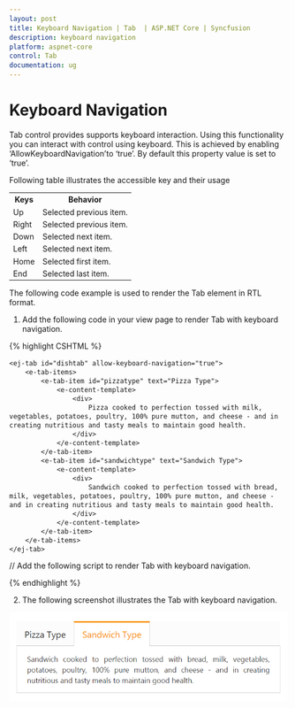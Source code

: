 ```yaml
---
layout: post
title: Keyboard Navigation | Tab  | ASP.NET Core | Syncfusion
description: keyboard navigation
platform: aspnet-core
control: Tab 
documentation: ug
---
```


# Keyboard Navigation

Tab control provides supports keyboard interaction. Using this functionality you can interact with control using keyboard. This is achieved by enabling ‘AllowKeyboardNavigation’to ‘true’. By default this property value is set to ‘true’.

Following table illustrates the accessible key and their usage

<table>
<tr>
<th>
Keys</th><th>
Behavior</th></tr>
<tr>
<td>
Up</td><td>
Selected previous item.</td></tr>
<tr>
<td>
Right</td><td>
Selected previous item.</td></tr>
<tr>
<td>
Down</td><td>
Selected next item.</td></tr>
<tr>
<td>
Left</td><td>
Selected next item.</td></tr>
<tr>
<td>
Home</td><td>
Selected first item.</td></tr>
<tr>
<td>
End</td><td>
Selected last item.</td></tr>
</table>
The following code example is used to render the Tab element in RTL format. 

1. Add the following code in your view page to render Tab with keyboard navigation.

{% highlight CSHTML %}

<div style="width: 500px">

	<ej-tab id="dishtab" allow-keyboard-navigation="true">
		<e-tab-items>
			<e-tab-item id="pizzatype" text="Pizza Type">
				<e-content-template>
					<div>
						Pizza cooked to perfection tossed with milk, vegetables, potatoes, poultry, 100% pure mutton, and cheese - and in creating nutritious and tasty meals to maintain good health.
					</div>
				</e-content-template>
			</e-tab-item>
			<e-tab-item id="sandwichtype" text="Sandwich Type">
				<e-content-template>
					<div>
						Sandwich cooked to perfection tossed with bread, milk, vegetables, potatoes, poultry, 100% pure mutton, and cheese - and in creating nutritious and tasty meals to maintain good health.
					</div>
				</e-content-template>
			</e-tab-item>
		</e-tab-items>
	</ej-tab>

</div>

// Add the following script to render Tab with keyboard navigation.
	
<script type="text/javascript">
$(function () {
	//Control focus key
	$(document).on("keydown", function (e) {
		if (e.altKey && e.keyCode === 74) {
			// j- key code.
			$("#dishtab ul a").focus();
		}
	});
});
</script>

{% endhighlight %}

2. The following screenshot illustrates the Tab with keyboard navigation.

![](Keyboard-Navigation_images/Keyboard-Navigation_img1.png)